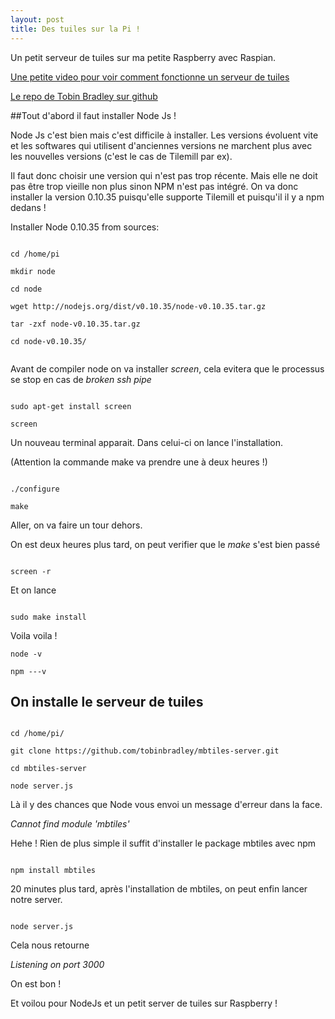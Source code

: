 ```yaml
---
layout: post
title: Des tuiles sur la Pi !
---
```


Un petit serveur de tuiles sur ma petite Raspberry avec Raspian.

[Une petite video pour voir comment fonctionne un serveur de tuiles](https://www.youtube.com/watch?v=CwAQSKsSQhI)

[Le repo de Tobin Bradley sur github](https://github.com/tobinbradley/mbtiles-server)


##Tout d'abord il faut installer Node Js !

Node Js c'est bien mais c'est difficile à installer. Les versions évoluent vite et les softwares qui utilisent d'anciennes versions ne marchent plus avec les nouvelles versions (c'est le cas de Tilemill par ex).

Il faut donc choisir une version qui n'est pas trop récente. Mais elle ne doit pas être trop vieille non plus sinon NPM n'est pas intégré. On va donc installer la version 0.10.35 puisqu'elle supporte Tilemill et puisqu'il il y a npm dedans !



Installer Node 0.10.35 from sources:

```

cd /home/pi

mkdir node

cd node

wget http://nodejs.org/dist/v0.10.35/node-v0.10.35.tar.gz

tar -zxf node-v0.10.35.tar.gz

cd node-v0.10.35/


```



Avant de compiler node on va installer *screen*, cela evitera que le processus se stop en cas de *broken ssh pipe*

```

sudo apt-get install screen

screen

```


Un nouveau terminal apparait. Dans celui-ci on lance l'installation.

(Attention la commande make va prendre une à deux heures !)

```

./configure

make

```

Aller, on va faire un tour dehors.

On est deux heures plus tard, on peut verifier que le *make* s'est bien passé

```

screen -r

```


Et on lance


```

sudo make install

```

Voila voila !


```
node -v

npm ---v

```

## On installe le serveur de tuiles


```

cd /home/pi/

git clone https://github.com/tobinbradley/mbtiles-server.git

cd mbtiles-server

node server.js

```

Là il y des chances que Node vous envoi un message d'erreur dans la face.

*Cannot find module 'mbtiles'*

Hehe ! Rien de plus simple il suffit d'installer le package mbtiles avec npm

```

npm install mbtiles

```

20 minutes plus tard, après l'installation de mbtiles, on peut enfin lancer notre server.

```

node server.js

```

Cela nous retourne

*Listening on port 3000*

On est bon !

Et voilou pour NodeJs et un petit server de tuiles sur Raspberry !
